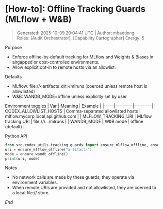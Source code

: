# [How-to]: Offline Tracking Guards (MLflow + W&B)  
> Generated: 2025-10-09 20:04:41 UTC | Author: mbaetiong  
Roles: [Audit Orchestrator], [Capability Cartographer]  Energy: 5

Purpose
- Enforce offline-by-default tracking for MLflow and Weights & Biases in airgapped or cost-controlled environments.
- Allow explicit opt-in to remote hosts via an allowlist.

Defaults
- MLflow: file://<artifacts_dir>/mlruns (coerced unless remote host is allowlisted)
- W&B: WANDB_MODE=offline unless explicitly set by user

Environment toggles
| Var | Meaning | Example |
|-----|---------|---------|
| CODEX_ALLOWLIST_HOSTS | Comma-separated allowlisted hosts | mlflow.mycorp.local,api.github.com |
| MLFLOW_TRACKING_URI | MLflow tracking URI | file:///.../mlruns |
| WANDB_MODE | W&B mode | offline (default) |

Python API
```python
from src.codex_utils.tracking.guards import ensure_mlflow_offline, ensure_wandb_offline
uri = ensure_mlflow_offline("artifacts")
mode = ensure_wandb_offline()
print(uri, mode)
```

Notes
- No network calls are made by these guards; they operate via environment variables.
- When remote URIs are provided and not allowlisted, they are coerced to a local file:// store.

*End*
